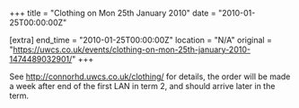 +++
title = "Clothing on Mon 25th January 2010"
date = "2010-01-25T00:00:00Z"

[extra]
end_time = "2010-01-25T00:00:00Z"
location = "N/A"
original = "https://uwcs.co.uk/events/clothing-on-mon-25th-january-2010-1474489032901/"
+++

See http://connorhd.uwcs.co.uk/clothing/ for details, the order will be made a week after end of the first LAN in term 2, and should arrive later in the term.

